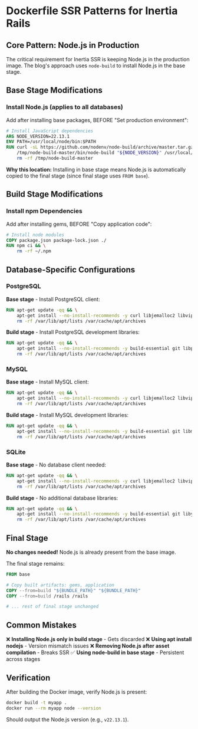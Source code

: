 # Dockerfile SSR Patterns for Inertia Rails

## Core Pattern: Node.js in Production

The critical requirement for Inertia SSR is keeping Node.js in the production image. The blog's approach uses `node-build` to install Node.js in the base stage.

## Base Stage Modifications

### Install Node.js (applies to all databases)

Add after installing base packages, BEFORE "Set production environment":

```dockerfile
# Install JavaScript dependencies
ARG NODE_VERSION=22.13.1
ENV PATH=/usr/local/node/bin:$PATH
RUN curl -sL https://github.com/nodenv/node-build/archive/master.tar.gz | tar xz -C /tmp/ && \
    /tmp/node-build-master/bin/node-build "${NODE_VERSION}" /usr/local/node && \
    rm -rf /tmp/node-build-master
```

**Why this location:** Installing in base stage means Node.js is automatically copied to the final stage (since final stage uses `FROM base`).

## Build Stage Modifications

### Install npm Dependencies

Add after installing gems, BEFORE "Copy application code":

```dockerfile
# Install node modules
COPY package.json package-lock.json ./
RUN npm ci && \
    rm -rf ~/.npm
```

## Database-Specific Configurations

### PostgreSQL

**Base stage** - Install PostgreSQL client:
```dockerfile
RUN apt-get update -qq && \
    apt-get install --no-install-recommends -y curl libjemalloc2 libvips postgresql-client && \
    rm -rf /var/lib/apt/lists /var/cache/apt/archives
```

**Build stage** - Install PostgreSQL development libraries:
```dockerfile
RUN apt-get update -qq && \
    apt-get install --no-install-recommends -y build-essential git libpq-dev libyaml-dev pkg-config && \
    rm -rf /var/lib/apt/lists /var/cache/apt/archives
```

### MySQL

**Base stage** - Install MySQL client:
```dockerfile
RUN apt-get update -qq && \
    apt-get install --no-install-recommends -y curl libjemalloc2 libvips default-mysql-client && \
    rm -rf /var/lib/apt/lists /var/cache/apt/archives
```

**Build stage** - Install MySQL development libraries:
```dockerfile
RUN apt-get update -qq && \
    apt-get install --no-install-recommends -y build-essential git libmysqlclient-dev libyaml-dev pkg-config && \
    rm -rf /var/lib/apt/lists /var/cache/apt/archives
```

### SQLite

**Base stage** - No database client needed:
```dockerfile
RUN apt-get update -qq && \
    apt-get install --no-install-recommends -y curl libjemalloc2 libvips && \
    rm -rf /var/lib/apt/lists /var/cache/apt/archives
```

**Build stage** - No additional database libraries:
```dockerfile
RUN apt-get update -qq && \
    apt-get install --no-install-recommends -y build-essential git libyaml-dev pkg-config && \
    rm -rf /var/lib/apt/lists /var/cache/apt/archives
```

## Final Stage

**No changes needed!** Node.js is already present from the base image.

The final stage remains:
```dockerfile
FROM base

# Copy built artifacts: gems, application
COPY --from=build "${BUNDLE_PATH}" "${BUNDLE_PATH}"
COPY --from=build /rails /rails

# ... rest of final stage unchanged
```

## Common Mistakes

❌ **Installing Node.js only in build stage** - Gets discarded
❌ **Using apt install nodejs** - Version mismatch issues
❌ **Removing Node.js after asset compilation** - Breaks SSR
✅ **Using node-build in base stage** - Persistent across stages

## Verification

After building the Docker image, verify Node.js is present:

```bash
docker build -t myapp .
docker run --rm myapp node --version
```

Should output the Node.js version (e.g., `v22.13.1`).

